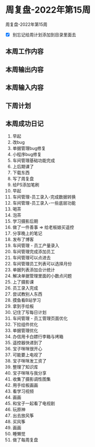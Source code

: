 # 周复盘-2022年第15周

周复盘-2022年第15周

- [x] 别忘记给周计划添加到目录里面去

## 本周工作内容

## 本周输出内容

## 本周输入内容

## 下周计划

## 本周成功日记
1. 早起
2. 改bug
3. 单据管理bug修复
4. 小程序bug修复
5. 车间管理基础功能完成
6. 上后期课了
7. 下载东西
8. 写了周复盘
9. 给PS添加笔刷
10. 早起
11. 车间管理-员工录入-完成数据转换
12. 车间管理-员工录入-一些底层功能
13. 喝茶
14. 泡茶
15. 学习摄影后期
16. 做了一件善事 => 给老板娘买遥控
17. 分享晚上的笔记
18. 发布了博客
19. 车间管理 - 员工产量录入
20. 车间管理完成添加员工
21. 车间管理可以点进去
22. 车间管理员工列表可以选择月份
23. 单据列表添加合计统计
24. 解决单据管理里面的小数点问题
25. 上了摄影课
26. 员工录入完成
27. 尝试教别人东西
28. 摸鱼看B站学习
29. 拿到手绘板
30. 记住了写每日计划
31. 车间管理 - 员工管理页面优化
32. 下拉组件优化
33. 单据管理优化
34. 办信用卡白嫖行李箱与烤箱
35. 遥控器快递到了
36. 宝子咪咪很开心
37. 可能要上电视了
38. 宝子咪咪发工资了
39. 整理了知识库
40. 宝子咪咪与我分享
41. 收集了摄影调性图集
42. 用手绘板画画
43. 看学习视频
44.  画画
45. 和宝子一起看了电视剧
46. 玩原神
47. 出去放风筝
48. 买风筝
49. 画画
50. 睡懒觉
51. 做了每周复盘